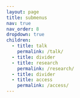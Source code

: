 ```yaml
---
layout: page
title: submenus
nav: true
nav_order: 8
dropdown: true
children:
  - title: talk
    permalink: /talk/
  - title: divider
  - title: research
    permalink: /research/
  - title: divider
  - title: access
    permalink: /access/
---
```

